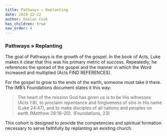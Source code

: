 ```yaml
---
title: Pathways » Replanting
date: 2020-12-22
author: Keelan Cook
has_children: true
nav_order: 4
---
```


### Pathways » Replanting
The goal of Pathways is the growth of the gospel. In the book of Acts, Luke makes it clear that this was his primary metric of success. Repeatedly, he references the spread of the gospel and the manner in which the Word increased and multiplied (Acts FIND REFERENCES).

For the gospel to grow to the ends of the earth, someone must take it there. The IMB’s Foundations document states it this way:

>The heart of the mission God has given us is to be His witnesses (Acts 1:8), to proclaim repentance and forgiveness of sins in His name (Luke 24:47), and to make disciples of all nations and peoples on earth (Matthew 28:16–20). (Foundations, 23)

This cohort is designed to provide the competencies and spiritual formation necessary to serve faithfully by replanting an existing church.